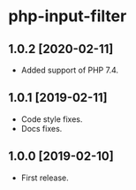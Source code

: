 php-input-filter
===============

1.0.2 [2020-02-11]
------------------

- Added support of PHP 7.4.

1.0.1 [2019-02-11]
------------------

- Code style fixes.
- Docs fixes.

1.0.0 [2019-02-10]
------------------

- First release.

